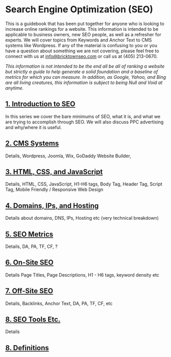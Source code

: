 # Search Engine Optimization (SEO)

This is a guidebook that has been put together for anyone who is looking to increase online rankings for a website. This information is intended to be applicable to business owners, new SEO people, as well as a refresher for experts. We will cover topics from Keywords and Anchor Text to CMS systems like Wordpress. If any of the material is confusing to you or you have a question about something we are not covering, please feel free to connect with us at [info@bricktownseo.com](mailto:info@bricktownseo.com) or call us at (405) 213-0670.

*This information is not intended to be the end all be all of ranking a website but strictly a guide to help generate a solid foundation and a baseline of metrics for which you can measure. In addition, as Google, Yahoo, and Bing are all living creatures, this information is subject to being Null and Void at anytime.*

## [1. Introduction to SEO](INTRO.md)

In this series we cover the bare minimums of SEO, what it is, and what we are trying to accomplish through SEO. We will also discuss PPC advertising and why/where it is useful.

## [2. CMS Systems](CMS.md)

Details, Wordpress, Joomla, Wix, GoDaddy Website Builder,

## [3. HTML, CSS, and JavaScript](HTML.md)

Details, HTML, CSS, JavaScript, H1-H6 tags, Body Tag, Header Tag, Script Tag, Mobile Friendly / Responsive Web Design

## [4. Domains, IPs, and Hosting](DOMAINS.md)

Details about domains, DNS, IPs, Hosting etc (very technical breakdown)

## [5. SEO Metrics](SEO.md)

Details, DA, PA, TF, CF, ?

## [6. On-Site SEO](ONSITE.md)

Details Page Titles, Page Descriptions, H1 - H6 tags, keyword density etc

## [7. Off-Site SEO](OFFSITE.md)

Details, Backlinks, Anchor Text, DA, PA, TF, CF, etc

## [8. SEO Tools Etc.](TOOLS.md)

Details

## [8. Definitions](DEFINITIONS.md)
